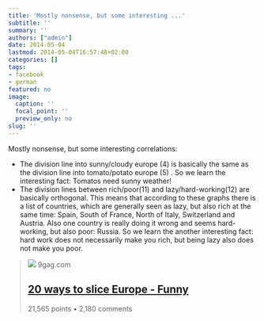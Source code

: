```yaml
---
title: 'Mostly nonsense, but some interesting ...'
subtitle: ''
summary: ''
authors: ["admin"]
date: 2014-05-04
lastmod: 2014-05-04T16:57:48+02:00
categories: []
tags:
- facebook
- german
featured: no
image:
  caption: ''
  focal_point: ''
  preview_only: no
slug: ''
---
```

Mostly nonsense, but some interesting correlations:

- The division line into sunny/cloudy europe (4) is basically the same as the division line into tomato/potato europe (5) . So we learn the interesting fact: Tomatos need sunny weather!
- The division lines between rich/poor(11) and lazy/hard-working(12) are basically orthogonal. This means that according to these graphs there is a list of countries, which are generally seen as lazy, but also rich at the same time: Spain, South of France, North of Italy, Switzerland and Austria. Also one country is really doing it wrong and seems hard-working, but also poor: Russia. So we learn the another interesting fact: hard work does not necessarily make you rich, but being lazy also does not make you poor. 
> [![](https://images-cdn.9gag.com/images/thumbnail-facebook/10271027_1398650054.2011_UVypY3_n.jpg)](http://9gag.com/gag/ay5ZRBq)
> 9gag.com
> ## [20 ways to slice Europe - Funny](http://9gag.com/gag/ay5ZRBq)
>
>21,565 points • 2,180 comments


